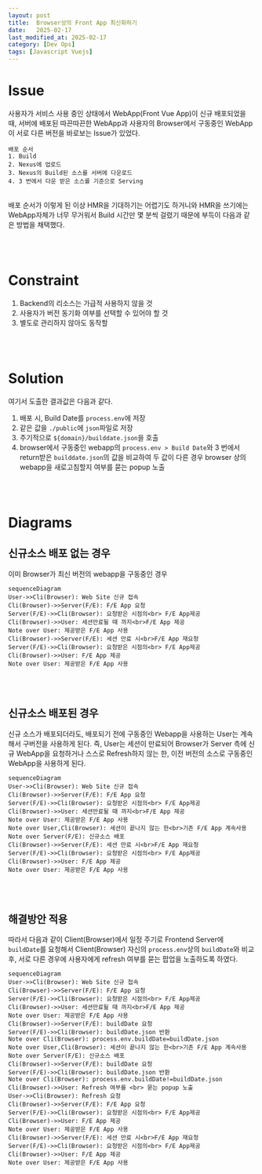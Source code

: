 ```yaml
---
layout: post
title:  Browser상의 Front App 최신화하기  
date:   2025-02-17
last_modified_at: 2025-02-17
category: [Dev Ops]
tags: [Javascript Vuejs]
---
```



# Issue
사용자가 서비스 사용 중인 상태에서 WebApp(Front Vue App)이 신규 배포되었을 때, 서버에 배포된 따끈따끈한 WebApp과 사용자의 Browser에서 구동중인 WebApp이 서로 다른 버전을 바로보는 Issue가 있었다.
<br/>
```
배포 순서
1. Build 
2. Nexus에 업로드
3. Nexus의 Build된 소스를 서버에 다운로드
4. 3 번에서 다운 받은 소스를 기준으로 Serving 
```
<br/>
배포 순서가 이렇게 된 이상 HMR을 기대하기는 어렵기도 하거니와 HMR을 쓰기에는 WebApp자체가 너무 무거워서 Build 시간만 몇 분씩 걸렸기 때문에 부득이 다음과 같은 방법을 채택했다.

<br/><br/>
# Constraint
1. Backend의 리소스는 가급적 사용하지 않을 것
2. 사용자가 버전 동기화 여부를 선택할 수 있어야 할 것
3. 별도로 관리하지 않아도 동작할 


<br/><br/>
# Solution
여기서 도출한 결과값은 다음과 같다.
1. 배포 시, Build Date를 `process.env`에 저장
2. 같은 값을 `./public`에 `json`파일로 저장
3. 주기적으로 `${domain}/builddate.json`을 호출
4. browser에서 구동중인 webapp의 `process.env > Build Date`와 3 번에서 return받은 `builddate.json`의 값을 비교하여 두 값이 다른 경우 browser 상의 webapp을 새로고침할지 여부를 묻는 popup 노출

<br/><br/>
# Diagrams
## 신규소스 배포 없는 경우
이미 Browser가 최신 버전의 webapp을 구동중인 경우
```mermaid
sequenceDiagram
User->>Cli(Browser): Web Site 신규 접속
Cli(Browser)->>Server(F/E): F/E App 요청
Server(F/E)->>Cli(Browser): 요청받은 시점의<br> F/E App제공
Cli(Browser)->>User: 세션만료될 때 까지<br>F/E App 제공
Note over User: 제공받은 F/E App 사용
Cli(Browser)->>Server(F/E): 세션 만료 시<br>F/E App 재요청
Server(F/E)->>Cli(Browser): 요청받은 시점의<br> F/E App제공
Cli(Browser)->>User: F/E App 제공
Note over User: 제공받은 F/E App 사용
``` 

<br/><br/>
## 신규소스 배포된 경우
신규 소스가 배포되더라도, 배포되기 전에 구동중인 Webapp을 사용하는 User는 계속해서 구버전을 사용하게 된다. 즉, User는 세션이 만료되어 Browser가 Server 측에 신규 WebApp을 요청하거나 스스로 Refresh하지 않는 한, 이전 버전의 소스로 구동중인 WebApp을 사용하게 된다.

```mermaid
sequenceDiagram
User->>Cli(Browser): Web Site 신규 접속
Cli(Browser)->>Server(F/E): F/E App 요청
Server(F/E)->>Cli(Browser): 요청받은 시점의<br> F/E App제공
Cli(Browser)->>User: 세션만료될 때 까지<br>F/E App 제공
Note over User: 제공받은 F/E App 사용
Note over User,Cli(Browser): 세션이 끝나지 않는 한<br>기존 F/E App 계속사용
Note over Server(F/E): 신규소스 배포
Cli(Browser)->>Server(F/E): 세션 만료 시<br>F/E App 재요청
Server(F/E)->>Cli(Browser): 요청받은 시점의<br> F/E App제공
Cli(Browser)->>User: F/E App 제공
Note over User: 제공받은 F/E App 사용
```

<br/><br/>
## 해결방안 적용
따라서 다음과 같이 Client(Browser)에서 일정 주기로 Frontend Server에 `buildDate`를 요청해서 Client(Browser) 자신의 `process.env`상의 `buildDate`와 비교 후, 서로 다른 경우에 사용자에게 refresh 여부를 묻는 팝업을 노출하도록 하였다. 
```mermaid
sequenceDiagram
User->>Cli(Browser): Web Site 신규 접속
Cli(Browser)->>Server(F/E): F/E App 요청
Server(F/E)->>Cli(Browser): 요청받은 시점의<br> F/E App제공
Cli(Browser)->>User: 세션만료될 때 까지<br>F/E App 제공
Note over User: 제공받은 F/E App 사용
Cli(Browser)->>Server(F/E): buildDate 요청
Server(F/E)->>Cli(Browser): buildDate.json 반환
Note over Cli(Browser): process.env.buildDate=buildDate.json
Note over User,Cli(Browser): 세션이 끝나지 않는 한<br>기존 F/E App 계속사용
Note over Server(F/E): 신규소스 배포
Cli(Browser)->>Server(F/E): buildDate 요청
Server(F/E)->>Cli(Browser): buildDate.json 반환
Note over Cli(Browser): process.env.buildDate!=buildDate.json
Cli(Browser)->>User: Refresh 여부를 <br> 묻는 popup 노출
User->>Cli(Browser): Refresh 요청
Cli(Browser)->>Server(F/E): F/E App 요청
Server(F/E)->>Cli(Browser): 요청받은 시점의<br> F/E App제공
Cli(Browser)->>User: F/E App 제공
Note over User: 제공받은 F/E App 사용
Cli(Browser)->>Server(F/E): 세션 만료 시<br>F/E App 재요청
Server(F/E)->>Cli(Browser): 요청받은 시점의<br> F/E App제공
Cli(Browser)->>User: F/E App 제공
Note over User: 제공받은 F/E App 사용
```

<br/><br/>
